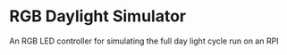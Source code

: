 # RGB Daylight Simulator
An RGB LED controller for simulating the full day light cycle run on an RPI

